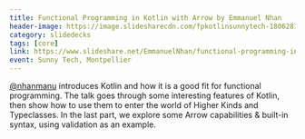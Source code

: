 ```yaml
---
title: Functional Programming in Kotlin with Arrow by Emmanuel Nhan
header-image: https://image.slidesharecdn.com/fpkotlinsunnytech-180628144002/95/functional-programming-in-kotlin-with-arrow-sunnytech-2018-1-638.jpg
category: slidedecks
tags: [core]
link: https://www.slideshare.net/EmmanuelNhan/functional-programming-in-kotlin-with-arrow-sunnytech-2018
event: Sunny Tech, Montpellier
---
```

[@nhanmanu](https://twitter.com/nhanmanu) introduces Kotlin and how it is a good fit for functional programming. The talk goes through some interesting features of Kotlin, then show how to use them to enter the world of Higher Kinds and Typeclasses. In the last part, we explore some Arrow capabilities & built-in syntax, using validation as an example.
